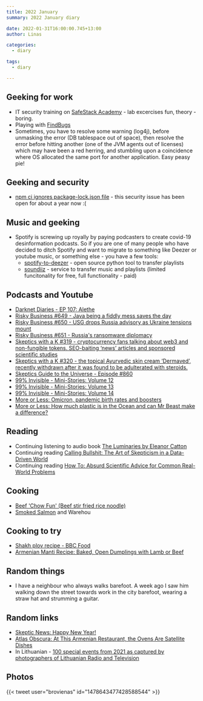 ```yaml
---
title: 2022 January
summary: 2022 January diary

date: 2022-01-31T16:00:00.745+13:00
author: Linas

categories:
  - diary

tags:
  - diary

---
```


## Geeking for work

* IT security training on [SafeStack Academy](https://academy.safestack.io/) - lab excercises fun, theory - boring.
* Playing with [FindBugs](http://findbugs.sourceforge.net/)
* Sometimes, you have to resolve some warning (log4j), before unmasking the error (DB tablespace out of space), then resolve the error before hitting another (one of the JVM agents out of licenses) which may have been a red herring, and stumbling upon a coincidence where OS allocated the same port for another application. Easy peasy pie!

## Geeking and security

* [npm ci ignores package-lock.json file](https://github.com/npm/cli/issues/2701) - this security issue has been open for about a year now :(

## Music and geeking

* Spotify is screwing up royally by paying podcasters to create covid-19 desinformation podcasts. So if you are one of many people who have decided to ditch Spotify and want to migrate to something like Deezer or youtube music, or something else - you have a few tools: 
  * [spotify-to-deezer](https://github.com/Fer99n/spotify-to-deezer) - open source python tool to transfer playlists
  * [soundiiz](https://soundiiz.com/) - service to transfer music and playlists (limited funcitonality for free, full functionality - paid)

## Podcasts and Youtube

* [Darknet Diaries - EP 107: Alethe](https://darknetdiaries.com/episode/107/)
* [Risky Business #649 - Java being a fiddly mess saves the day](https://risky.biz/RB649/)
* [Risky Business #650 - USG drops Russia advisory as Ukraine tensions mount](https://risky.biz/RB650/)
* [Risky Business #651 - Russia's ransomware diplomacy](https://risky.biz/RB651/)
* [Skeptics with a K #319 - cryptocurrency fans talking about web3 and non-fungible tokens. SEO-baiting ‘news’ articles and sponsored scientific studies](http://www.merseysideskeptics.org.uk/2022/01/skeptics-with-a-k-episode-319/)
* [Skeptics with a K #320 - the topical Ayurvedic skin cream ‘Dermaved’, recently withdrawn after it was found to be adulterated with steroids.](http://www.merseysideskeptics.org.uk/2022/01/skeptics-with-a-k-episode-320/)
* [Skeptics Guide to the Universe - Episode #860](https://www.theskepticsguide.org/podcasts/episode-860)
* [99% Invisible - Mini-Stories: Volume 12](https://99percentinvisible.org/episode/mini-stories-volume-12/)
* [99% Invisible - Mini-Stories: Volume 13](https://99percentinvisible.org/episode/mini-stories-volume-13/)
* [99% Invisible - Mini-Stories: Volume 14](https://99percentinvisible.org/episode/mini-stories-volume-14/)
* [More or Less: Omicron, pandemic birth rates and boosters](https://www.bbc.co.uk/programmes/p0bgn2rw)
* [More or Less: How much plastic is in the Ocean and can Mr Beast make a difference?](https://www.bbc.co.uk/programmes/p0bfy1l7)

## Reading

* Continuing listening to audio book [The Luminaries by Eleanor Catton](https://www.goodreads.com/book/show/17333230-the-luminaries)
* Continuing reading [Calling Bullshit: The Art of Skepticism in a Data-Driven World](https://www.goodreads.com/book/show/48889983-calling-bullshit)
* Continuing reading [How To: Absurd Scientific Advice for Common Real-World Problems](https://www.goodreads.com/book/show/43852758-how-to)

## Cooking

* [Beef 'Chow Fun' (Beef stir fried rice noodle)](https://food52.com/recipes/34057-beef-chow-fun-beef-stir-fried-rice-noodle)
* [Smoked Salmon](https://www.allrecipes.com/article/how-to-smoke-salmon/) and Warehou

## Cooking to try

* [Shakh plov recipe - BBC Food](https://www.bbc.co.uk/food/recipes/shakh\_plov\_63594)
* [Armenian Manti Recipe: Baked, Open Dumplings with Lamb or Beef](https://kidworldcitizen.org/armenian-manti-recipe/)

## Random things

* I have a neighbour who always walks barefoot. A week ago I saw him walking down the street towards work in the city barefoot, wearing a straw hat and strumming a guitar.


## Random links

* [Skeptic News: Happy New Year!](https://skeptics.nz/newsletter/skeptic-news-happy-new-year)
* [Atlas Obscura: At This Armenian Restaurant, the Ovens Are Satellite Dishes](https://www.atlasobscura.com/articles/solar-energy-cooking-armenia)
* In Lithuanian - [100 special events from 2021 as captured by photographers of Lithuanian Radio and Television](https://www.lrt.lt/naujienos/lietuvoje/2/1570275/lrt-fotografu-akimis-100-isskirtiniu-2021-uju-akimirku)
 
## Photos

{{< tweet user="brovienas" id="1478643477428588544" >}}
